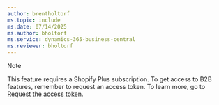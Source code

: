 ```yaml
---
author: brentholtorf
ms.topic: include
ms.date: 07/14/2025
ms.author: bholtorf
ms.service: dynamics-365-business-central
ms.reviewer: bholtorf
---
```


> [!NOTE]
> This feature requires a Shopify Plus subscription. To get access to B2B features, remember to request an access token. To learn more, go to [Request the access token](../../business-central/shopify/troubleshoot.md#request-the-access-token).
